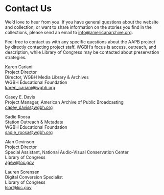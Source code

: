 # Contact Us

We’d love to hear from you. If you have general questions about the website and collection, or want to share information on the stories you find in the collections, please send an email to info@americanarchive.org.

Feel free to contact us with any specific questions about the AAPB project by directly contacting project staff. WGBH’s focus is access, outreach, and description, while Library of Congress may be contacted about preservation strategies.

Karen Cariani<br/>
Project Director<br/>
Director, WGBH Media Library & Archives<br/>
WGBH Educational Foundation<br/>
karen_cariani@wgbh.org

Casey E. Davis<br/>
Project Manager, American Archive of Public Broadcasting<br/>
casey_davis@wgbh.org<br/>

Sadie Roosa<br/>
Station Outreach & Metadata<br/>
WGBH Educational Foundation<br/>
sadie_roosa@wgbh.org<br/>

Alan Gevinson<br/>
Project Director<br/>
Special Assistant, National Audio-Visual Conservation Center<br/>
Library of Congress<br/>
agev@loc.gov<br/>

Lauren Sorensen<br/>
Digital Conversion Specialist<br/>
Library of Congress<br/>
lsor@loc.gov<br/>
